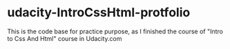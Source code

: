 # udacity-IntroCssHtml-protfolio
This is the code base for practice purpose, as I finished the course of "Intro to Css And Html" course in Udacity.com